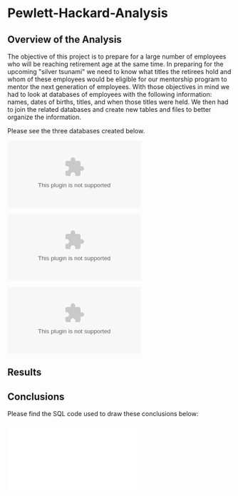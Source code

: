 # Pewlett-Hackard-Analysis

## Overview of the Analysis

The objective of this project is to prepare for a large number of employees who will be reaching retirement age at the same time. In preparing for the upcoming "silver tsunami" we need to know what titles the retirees hold and whom of these employees would be eligible for our mentorship program to mentor the next generation of employees. With those objectives in mind we had to look at databases of employees with the following information: names, dates of births, titles, and when those titles were held. We then had to join the related databases and create new tables and files to better organize the information.

Please see the three databases created below.

![retiring_titles.csv](../Data/retiring_titles.csv)

![unique_titles.csv](/Data/unique_titles.csv)

![mentorship_eligibility.csv](./Data/mentorship_eligibility.csv)

## Results




## Conclusions




Please find the SQL code used to draw these conclusions below:

![Employee_Database_challenge.sql](./Queries/Employee_Database_challenge.sql)